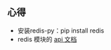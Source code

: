 ## 心得

- 安装redis-py：pip install redis
- redis 模块的 [api 文档](http://redis-py.readthedocs.io/en/latest/index.html)
